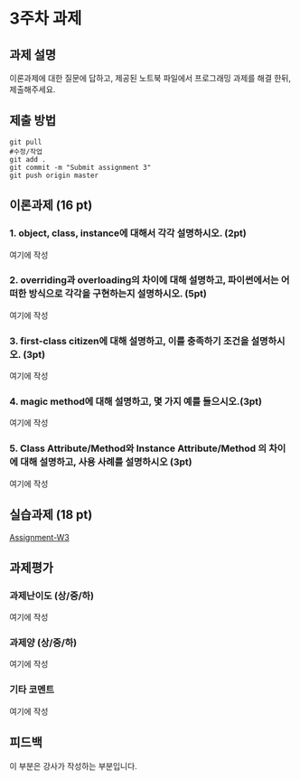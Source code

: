 # 3주차 과제


## 과제 설명
이론과제에 대한 질문에 답하고, 제공된 노트북 파일에서 프로그래밍 과제를 해결 한뒤, 제출해주세요.

## 제출 방법
```
git pull
#수정/작업
git add .
git commit -m "Submit assignment 3"
git push origin master
```


## 이론과제 (16 pt)
### 1. object, class, instance에 대해서 각각 설명하시오. (2pt)
여기에 작성
### 2. overriding과 overloading의 차이에 대해 설명하고, 파이썬에서는 어떠한 방식으로 각각을 구현하는지 설명하시오. (5pt)
여기에 작성
### 3. first-class citizen에 대해 설명하고, 이를 충족하기 조건을 설명하시오. (3pt)
여기에 작성
### 4. magic method에 대해 설명하고, 몇 가지 예를 들으시오.(3pt)
여기에 작성
### 5. Class Attribute/Method와 Instance Attribute/Method 의 차이에 대해 설명하고, 사용 사례를 설명하시오 (3pt)
여기에 작성

## 실습과제 (18 pt)
[Assignment-W3]

[Assignment-W3]: W03-assignment.ipynb

## 과제평가
### 과제난이도 (상/중/하)
여기에 작성
### 과제양 (상/중/하)
여기에 작성
### 기타 코멘트
여기에 작성

## 피드백
이 부분은 강사가 작성하는 부분입니다.






